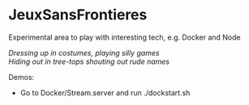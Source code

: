 # JeuxSansFrontieres
Experimental area to play with interesting tech, e.g. Docker and Node

*Dressing up in costumes, playing silly games*  
*Hiding out in tree-tops shouting out rude names*

Demos:
 * Go to Docker/Stream.server and run ./dockstart.sh <port>

